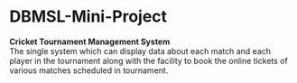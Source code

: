 # DBMSL-Mini-Project
**Cricket Tournament Management System**  
The single system which can display data about each match and each player in the tournament along with the facility to book the online tickets of various matches scheduled in tournament.
